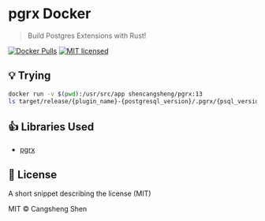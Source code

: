 # pgrx Docker

> Build Postgres Extensions with Rust!

[![Docker Pulls](https://img.shields.io/docker/pulls/shencangsheng/pgrx.svg)](https://hub.docker.com/r/shencangsheng/pgrx)
[![MIT licensed](https://img.shields.io/badge/license-MIT-blue.svg)](./LICENSE.md)

## 💡 Trying

```bash
docker run -v $(pwd):/usr/src/app shencangsheng/pgrx:13
ls target/release/{plugin_name}-{postgresql_version}/.pgrx/{psql_version}/pgrx-install
```

## 👍 Libraries Used

- [pgrx](https://github.com/pgcentralfoundation/pgrx)

## 📝 License

A short snippet describing the license (MIT)

MIT © Cangsheng Shen
